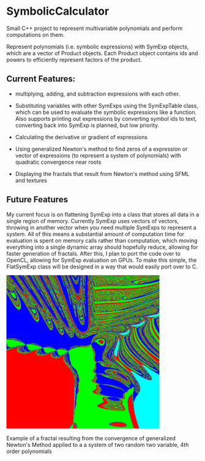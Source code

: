# SymbolicCalculator
Small C++ project to represent multivariable polynomials and perform computations on them.

Represent polynomials (i.e. symbolic expressions) with SymExp objects, which are a vector of Product objects. Each Product object contains ids and powers to efficiently represent factors of the product. 

## Current Features:
- multiplying, adding, and subtraction expressions with each other. 

- Substituting variables with other SymExps using the SymExpTable class, which can be used to evaluate the symbolic expressions like a function. Also supports printing out expressions by converting symbol ids to text, converting back into SymExp is planned, but low priority.

- Calculating the derivative or gradient of expressions

- Using generalized Newton's method to find zeros of a expression or vector of expressions (to represent a system of polynomials) with quadratic convergence near roots

- Displaying the fractals that result from Newton's method using SFML and textures

## Future Features

My current focus is on flattening SymExp into a class that stores all data in a single region of memory. Currently SymExp uses vectors of vectors, throwing in another vector when you need multiple SymExps to represent a system. All of this means a substantial amount of computation time for evaluation is spent on memory calls rather than computation, which moving everything into a single dynamic array should hopefully reduce, allowing for faster generation of fractals. After this, I plan to port the code over to OpenCL, allowing for SymExp evaluation on GPUs. To make this simple, the FlatSymExp class will be designed in a way that would easily port over to C.


<img src="Images/Fractal4DegTwoVar.png" alt="Fractal comparable to Newton's Fractal" width="400" height="400">

Example of a fractal resulting from the convergence of generalized Newton's Method applied to a a system of two random two variable, 4th order polynomials